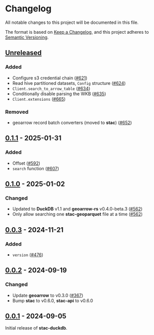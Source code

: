 # Changelog

All notable changes to this project will be documented in this file.

The format is based on [Keep a Changelog](https://keepachangelog.com/en/1.0.0/), and this project adheres to [Semantic Versioning](https://semver.org/spec/v2.0.0.html).

## [Unreleased]

### Added

- Configure s3 credential chain ([#621](https://github.com/stac-utils/stac-rs/pull/621))
- Read hive partitioned datasets, `Config` structure ([#624](https://github.com/stac-utils/stac-rs/pull/624))
- `Client.search_to_arrow_table` ([#634](https://github.com/stac-utils/stac-rs/pull/634))
- Conditionally disable parsing the WKB ([#635](https://github.com/stac-utils/stac-rs/pull/635))
- `Client.extensions` ([#665](https://github.com/stac-utils/stac-rs/pull/665))

### Removed

- geoarrow record batch converters (moved to **stac**) ([#652](https://github.com/stac-utils/stac-rs/pull/652))

## [0.1.1] - 2025-01-31

### Added

- Offset ([#592](https://github.com/stac-utils/stac-rs/pull/592))
- `search` function ([#607](https://github.com/stac-utils/stac-rs/pull/607))

## [0.1.0] - 2025-01-02

### Changed

- Updated to **DuckDB** v1.1 and **geoarrow-rs** v0.4.0-beta.3 ([#562](https://github.com/stac-utils/stac-rs/pull/562))
- Only allow searching one **stac-geoparquet** file at a time ([#562](https://github.com/stac-utils/stac-rs/pull/562))

## [0.0.3] - 2024-11-21

### Added

- `version` ([#476](https://github.com/stac-utils/stac-rs/pull/476))

## [0.0.2] - 2024-09-19

### Changed

- Update **geoarrow** to v0.3.0 ([#367](https://github.com/stac-utils/stac-rs/pull/367))
- Bump **stac** to v0.6.0, **stac-api** to v0.6.0

## [0.0.1] - 2024-09-05

Initial release of **stac-duckdb**.

[Unreleased]: https://github.com/stac-utils/stac-rs/compare/stac-duckdb-v0.1.1...main
[0.1.1]: https://github.com/stac-utils/stac-rs/compare/stac-duckdb-v0.1.0...stac-duckdb-v0.1.1
[0.1.0]: https://github.com/stac-utils/stac-rs/compare/stac-duckdb-v0.0.3...stac-duckdb-v0.1.0
[0.0.3]: https://github.com/stac-utils/stac-rs/compare/stac-duckdb-v0.0.2...stac-duckdb-v0.0.3
[0.0.2]: https://github.com/stac-utils/stac-rs/compare/stac-duckdb-v0.0.1...stac-duckdb-v0.0.2
[0.0.1]: https://github.com/stac-utils/stac-rs/releases/tag/stac-duckdb-v0.0.1

<!-- markdownlint-disable-file MD024 -->
